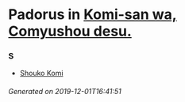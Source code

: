# Padorus in [Komi-san wa, Comyushou desu.](https://myanimelist.net/manga/99007/Komi-san_wa_Comyushou_desu)

### S
* [Shouko Komi](https://github.com/shadow578/Padoru-Padoru/blob/master/table-of-contents/characters/ShoukoKomi.md)

###### Generated on 2019-12-01T16:41:51
